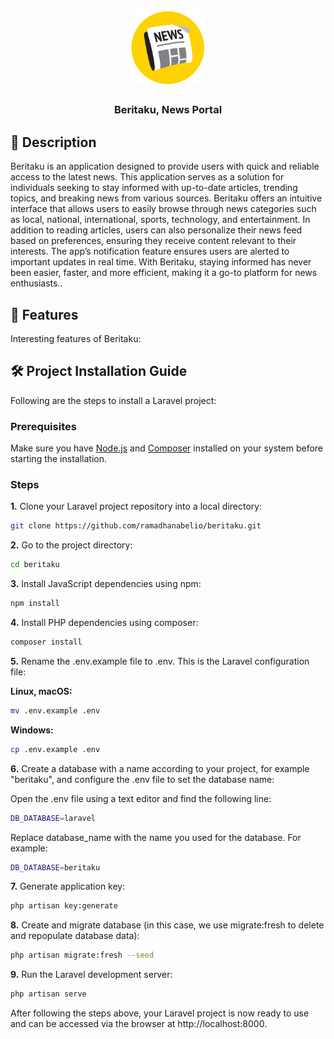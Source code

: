 <div align="center">

<img src="public/img/logo.png"  width=120 height=120  align="center">

##

### Beritaku, News Portal

</div>

## 📙 Description

Beritaku is an application designed to provide users with quick and reliable access to the latest news. This application serves as a solution for individuals seeking to stay informed with up-to-date articles, trending topics, and breaking news from various sources. Beritaku offers an intuitive interface that allows users to easily browse through news categories such as local, national, international, sports, technology, and entertainment. In addition to reading articles, users can also personalize their news feed based on preferences, ensuring they receive content relevant to their interests. The app’s notification feature ensures users are alerted to important updates in real time. With Beritaku, staying informed has never been easier, faster, and more efficient, making it a go-to platform for news enthusiasts..

<!-- ![Beritaku Thumbnail](public/img/Thumbnail.png) -->

## 📖 Features

Interesting features of Beritaku:

<!-- 1. **Authentication**: Admins can log in to the application via a registered account.

2. **CRUD Data**: Can add, view, change, search and delete data on procurement of equipment and goods and tools as well as record the IP list for each polyclinic available at Bengkalis Regional Hospital.

3. **Print PDF**: Can print PDF files for data on equipment and procurement items at Bengkalis Regional Hospital.

4. **UUID**: Each equipment and goods procurement data entry is equipped with a UUID (Universal Unique Identifier). This UUID functions as a unique identifier to ensure that each data has no conflicts or duplications, especially during the data import/export process or integration with other systems. -->

## 🛠️ Project Installation Guide

Following are the steps to install a Laravel project:

### Prerequisites

Make sure you have [Node.js](https://nodejs.org/) and [Composer](https://getcomposer.org/) installed on your system before starting the installation.

### Steps

**1.** Clone your Laravel project repository into a local directory:

```bash
git clone https://github.com/ramadhanabelio/beritaku.git
```

**2.** Go to the project directory:

```bash
cd beritaku
```

**3.** Install JavaScript dependencies using npm:

```bash
npm install
```

**4.** Install PHP dependencies using composer:

```bash
composer install
```

**5.** Rename the .env.example file to .env. This is the Laravel configuration file:

**Linux, macOS:**

```bash
mv .env.example .env
```

**Windows:**

```bash
cp .env.example .env
```

**6.** Create a database with a name according to your project, for example "beritaku", and configure the .env file to set the database name:

Open the .env file using a text editor and find the following line:

```bash
DB_DATABASE=laravel
```

Replace database_name with the name you used for the database. For example:

```bash
DB_DATABASE=beritaku
```

**7.** Generate application key:

```bash
php artisan key:generate
```

**8.** Create and migrate database (in this case, we use migrate:fresh to delete and repopulate database data):

```bash
php artisan migrate:fresh --seed
```

**9.** Run the Laravel development server:

```bash
php artisan serve
```

After following the steps above, your Laravel project is now ready to use and can be accessed via the browser at http://localhost:8000.
